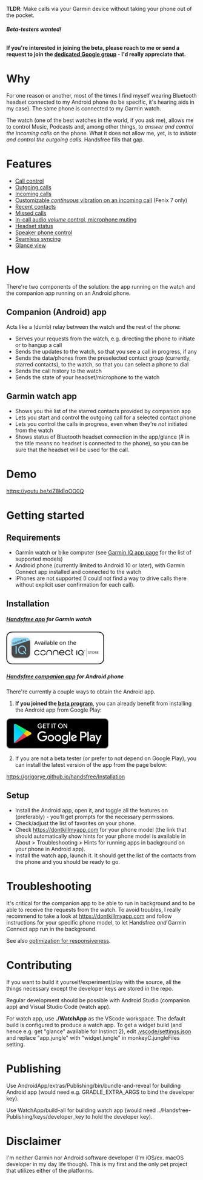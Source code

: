 **TLDR**: Make calls via your Garmin device without taking your phone out of the pocket.

###### **Beta-testers wanted!**

**If you're interested in joining the beta, please reach to me or send a request to join the [dedicated Google group](https://groups.google.com/g/handsfree-beta) - I'd really appreciate that.**

# Why

For one reason or another, most of the times I find myself wearing Bluetooth headset connected to my Android phone (to be specific, it's hearing aids in my case). The same phone is connected to my Garmin watch.

The watch (one of the best watches in the world, if you ask me), allows me to control Music, Podcasts and, among other things, to *answer and control the incoming calls* on the phone. What it does not allow me, yet, is to *initiate and control the outgoing calls*. Handsfree fills that gap.

# Features

-   [Call control](./docs/Call-Control.md)
-   [Outgoing calls](./docs/Outgoing-Calls.md)
-   [Incoming calls](./docs/Incoming-Calls.md)
-   [Customizable *continuous* vibration on an incoming call](./docs/Vibration.md) (Fenix 7 only)
-   [Recent contacts](./docs/Recents.md)
-   [Missed calls](./docs/Missed-Calls.md)
-   [In-call audio *volume* control, microphone muting](./docs/In-Call-Audio.md)
-   [Headset status](./docs/Headset-Status.md)
-   [Speaker phone control](./docs/Speaker-Phone.md)
-   [Seamless syncing](./docs/Syncing.md)
-   [Glance view](./docs/Glance.md)

# How

There're two components of the solution: the app running on the watch and the companion app running on an Android phone.

## Companion (Android) app

Acts like a (dumb) relay between the watch and the rest of the phone:

-   Serves your requests from the watch, e.g. directing the phone to initiate or to hangup a call
-   Sends the updates to the watch, so that you see a call in progress, if any
-   Sends the data/phones from the preselected contact group (currently, starred contacts), to the watch, so that you can select a phone to dial
-   Sends the call history to the watch
-   Sends the state of your headset/microphone to the watch

## Garmin watch app

-   Shows you the list of the starred contacts provided by companion app
-   Lets you start and control the outgoing call for a selected contact phone
-   Lets you control the calls in progress, even when they're *not* initiated from the watch
-   Shows status of Bluetooth headset connection in the app/glance (# in the title means no headset is connected to the phone), so you can be sure that  the headset will be used for the call.

# Demo

https://youtu.be/xiZ8kEoOO0Q

# Getting started

## Requirements

-   Garmin watch or bike computer (see [Garmin IQ app page](https://apps.garmin.com/apps/73107243-f322-4cf2-bb3d-78f2a4ee8920?tid=1) for the list of supported models)
-   Android phone (currently limited to Android 10 or later), with Garmin Connect app installed and connected to the watch
-   iPhones are not supported (I could not find a way to drive calls there without explicit user confirmation for each call).

## Installation

##### [Handsfree app](https://apps.garmin.com/en-US/apps/73107243-f322-4cf2-bb3d-78f2a4ee8920) for Garmin watch

[<img src="./badges/Connect-IQ/Connect-IQ-Badge_White.svg" alt="available-connect-iq-badge" height="88"/>](https://apps.garmin.com/en-US/apps/73107243-f322-4cf2-bb3d-78f2a4ee8920)

##### [Handsfree companion app](https://grigorye.github.io/handsfree/Installation) for Android phone

There're currently a couple ways to obtain the Android app.

1.   **If you joined the [beta program](https://groups.google.com/g/handsfree-beta)**, you can already benefit from installing the Android app from Google Play:

[<img src="./badges/Google-Play/Get-It-On-Google-Play-Badge_en.svg" height="80" />](https://play.google.com/store/apps/details?id=com.gentin.connectiq.handsfree) 

2.   If you are not a beta tester (or prefer to not depend on Google Play), you can install the latest version of the app from the page below:

https://grigorye.github.io/handsfree/Installation

## Setup

-   Install the Android app, open it, and toggle all the features on (preferably) - you'll get prompts for the necessary permissions.
-   Check/adjust the list of favorites on your phone.
-   Check https://dontkillmyapp.com for your phone model (the link that should automatically show hints for your phone model is available in About > Troubleshooting > Hints for running apps in background on your phone in Android app).
-   Install the watch app, launch it. It should get the list of the contacts from the phone and you should be ready to go.

# Troubleshooting

It's critical for the companion app to be able to run in background and to be able to receive the requests from the watch. To avoid troubles, I really recommend to take a look at https://dontkillmyapp.com and follow instructions for your specific phone model, to let Handsfree *and* Garmin Connect app run in the background.

See also [optimization for responsiveness](./docs/Optimization.md).

# Contributing

If you want to build it yourself/experiment/play with the source, all the things necessary except the developer keys are stored in the repo.

Regular development should be possible with Android Studio (companion app) and Visual Studio Code (watch app).

For watch app, use **./WatchApp** as the VScode workspace. The default build is configured to produce a watch app. To get a widget build (and hence e.g. get "glance" available for Instinct 2), edit [.vscode/settings.json](WatchApp/.vscode/settings.json) and replace "app.jungle" with "widget.jungle" in monkeyC.jungleFiles setting.

# Publishing

Use AndroidApp/extras/Publishing/bin/bundle-and-reveal for building Android app (would need e.g. GRADLE_EXTRA_ARGS to bind the developer key).

Use WatchApp/build-all for building watch app (would need ../Handsfree-Publishing/keys/developer_key to hold the developer key).


# Disclaimer

I'm neither Garmin nor Android software developer (I'm iOS/ex. macOS developer in my day life though). This is my first and the only pet project that utilizes either of the platforms.
